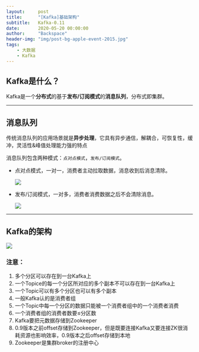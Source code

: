 ```yaml
---
layout:     post
title:      "[Kafka]基础架构"
subtitle:   Kafka-0.11
date:       2020-05-20 00:00:00
author:     "Backspace"
header-img: "img/post-bg-apple-event-2015.jpg"
tags:
    - 大数据
    - Kafka
---
```


## Kafka是什么？

Kafka是一个**分布式**的基于**发布/订阅模式**的**消息队列**，分布式即集群。

------

## 消息队列

传统消息队列的应用场景就是**异步处理**，它具有异步通信，解耦合，可恢复性，缓冲，灵活性&峰值处理能力强的特点

消息队列包含两种模式：`点对点模式`，`发布/订阅模式`。

- 点对点模式，一对一，消费者主动拉取数据，消息收到后消息清除。

  ![](G:\Temp\github\backspace2019.github.io\img\in-post\2020-05\1V1.png)

- 发布/订阅模式，一对多，消费者消费数据之后不会清除消息。

  ![](G:\Temp\github\backspace2019.github.io\img\in-post\2020-05\1Vn.png)

------

## Kafka的架构

![](G:\Temp\github\backspace2019.github.io\img\in-post\2020-05\Kafka.png)

### 注意：

1. 多个分区可以存在到一台Kafka上
2. 一个Topice的每一个分区所对应的多个副本不可以存在到一台Kafka上
3. 一个Topic可以有多个分区也可以有多个副本
4. 一般Kafka认的是消费者组
5. 一个Topic中每一个分区的数据只能被一个消费者组中的一个消费者消费
6. 一个消费者组的消费者数要≤分区数
7. Kafka要把元数据存储到Zookeeper
8. 0.9版本之前offset存储到Zookeeper，但是既要连接Kafka又要连接ZK很消耗资源也影响效率，0.9版本之后offset存储到本地
9. Zookeeper是集群broker的注册中心